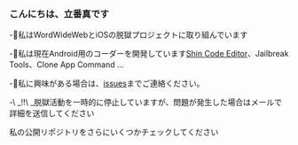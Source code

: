 ### こんにちは、立番真です

-🏃私はWordWideWebとiOSの脱獄プロジェクトに取り組んでいます

-🌱私は現在Android用のコーダーを開発しています[Shin Code Editor](https://github.com/Shin-Code-Editor)、Jailbreak Tools、Clone App Command ...

-💬私に興味がある場合は、[issues](https://github.com/Shin-Tachibana/Shin-Tachibana/issues/new?template=ama-template.md&title=Koniichiwa%20Shin%20Tachibana)までご連絡ください。

-\ _!!\ _脱獄活動を一時的に停止していますが、問題が発生した場合はメールで詳細を送信してください

私の公開リポジトリをさらにいくつかチェックしてください
